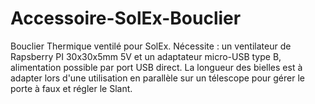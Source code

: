 # Accessoire-SolEx-Bouclier
Bouclier Thermique ventilé pour SolEx.
Nécessite : un ventilateur de Rapsberry PI 30x30x5mm 5V et un adaptateur micro-USB type B, alimentation possible par port USB direct.
La longueur des bielles est à adapter lors d'une utilisation en parallèle sur un télescope pour gérer le porte à faux et régler le Slant.
